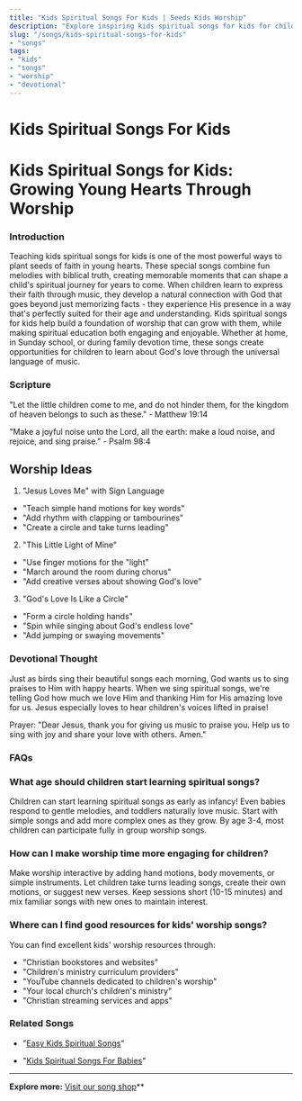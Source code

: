 ```yaml
---
title: "Kids Spiritual Songs For Kids | Seeds Kids Worship"
description: "Explore inspiring kids spiritual songs for kids for children's worship and faith development. Biblical music resources for families and ministry."
slug: "/songs/kids-spiritual-songs-for-kids"
- "songs"
tags:
- "kids"
- "songs"
- "worship"
- "devotional"
---
```


# Kids Spiritual Songs For Kids

# Kids Spiritual Songs for Kids: Growing Young Hearts Through Worship

### Introduction
Teaching kids spiritual songs for kids is one of the most powerful ways to plant seeds of faith in young hearts. These special songs combine fun melodies with biblical truth, creating memorable moments that can shape a child's spiritual journey for years to come. When children learn to express their faith through music, they develop a natural connection with God that goes beyond just memorizing facts - they experience His presence in a way that's perfectly suited for their age and understanding. Kids spiritual songs for kids help build a foundation of worship that can grow with them, while making spiritual education both engaging and enjoyable. Whether at home, in Sunday school, or during family devotion time, these songs create opportunities for children to learn about God's love through the universal language of music.

### Scripture
"Let the little children come to me, and do not hinder them, for the kingdom of heaven belongs to such as these." - Matthew 19:14

"Make a joyful noise unto the Lord, all the earth: make a loud noise, and rejoice, and sing praise." - Psalm 98:4

## Worship Ideas
1. "Jesus Loves Me" with Sign Language
- "Teach simple hand motions for key words"
- "Add rhythm with clapping or tambourines"
- "Create a circle and take turns leading"

2. "This Little Light of Mine"
- "Use finger motions for the "light"
- "March around the room during chorus"
- "Add creative verses about showing God's love"

3. "God's Love Is Like a Circle"
- "Form a circle holding hands"
- "Spin while singing about God's endless love"
- "Add jumping or swaying movements"

### Devotional Thought
Just as birds sing their beautiful songs each morning, God wants us to sing praises to Him with happy hearts. When we sing spiritual songs, we're telling God how much we love Him and thanking Him for His amazing love for us. Jesus especially loves to hear children's voices lifted in praise!

Prayer: "Dear Jesus, thank you for giving us music to praise you. Help us to sing with joy and share your love with others. Amen."

### FAQs

### What age should children start learning spiritual songs?
Children can start learning spiritual songs as early as infancy! Even babies respond to gentle melodies, and toddlers naturally love music. Start with simple songs and add more complex ones as they grow. By age 3-4, most children can participate fully in group worship songs.

### How can I make worship time more engaging for children?
Make worship interactive by adding hand motions, body movements, or simple instruments. Let children take turns leading songs, create their own motions, or suggest new verses. Keep sessions short (10-15 minutes) and mix familiar songs with new ones to maintain interest.

### Where can I find good resources for kids' worship songs?
You can find excellent kids' worship resources through:
- "Christian bookstores and websites"
- "Children's ministry curriculum providers"
- "YouTube channels dedicated to children's worship"
- "Your local church's children's ministry"
- "Christian streaming services and apps"

### Related Songs

- "[Easy Kids Spiritual Songs](/songs/easy-kids-spiritual-songs/)"

- "[Kids Spiritual Songs For Babies](/songs/kids-spiritual-songs-for-babies/)"

---

**Explore more:** [Visit our song shop](https://seedskidsworship.com/shop)**

<!-- Schema Markup -->
<script type="application/ld+json">
{
  "@context": "https://schema.org",
  "@type": "MusicRecording",
  "name": "Kids Spiritual Songs For Kids",
  "byArtist": {
    "@type": "MusicGroup",
    "name": "Seeds Kids Worship"
  },
  "isFamilyFriendly": true,
  "url": "https://seedskidsworship.com/songs/kids-spiritual-songs-for-kids/"
}
</script>